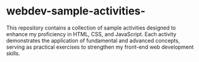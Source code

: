 # webdev-sample-activities-
This repository contains a collection of sample activities designed to enhance my proficiency in HTML, CSS, and JavaScript. Each activity demonstrates the application of fundamental and advanced concepts, serving as practical exercises to strengthen my front-end web development skills.
